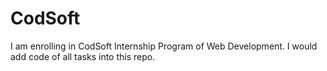 # CodSoft
I am enrolling in CodSoft Internship Program of Web Development. I would add code of all tasks into this repo.
